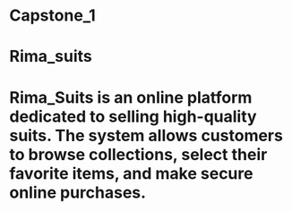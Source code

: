 # Capstone_1
# Rima_suits
# Rima_Suits is an online platform dedicated to selling high-quality suits. The system allows customers to browse collections, select their favorite items, and make secure online purchases. 
